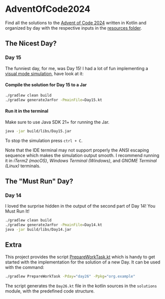 # AdventOfCode2024

Find all the solutions to the [Advent of Code 2024](https://adventofcode.com/2024) written in Kotlin
and organized by day with the respective inputs in the [resources folder](solutions/src/main/resources).

## The Nicest Day?

### Day 15

The funniest day, for me, was Day 15!
I had a lot of fun implementing
a [visual mode simulation](https://github.com/ADarko22/AdventOfCode2024/blob/main/solutions/src/main/kotlin/org/example/Day15.kt#L192),
have look at it:

#### Compile the solution for Day 15 to a Jar

```bash
./gradlew clean build 
./gradlew generateJarFor -PmainFile=Day15.kt
```

#### Run it in the terminal

Make sure to use Java SDK 21+ for running the Jar.

```bash
java -jar build/libs/Day15.jar
```

To stop the simulation press `ctrl + C`.

Note that the IDE terminal may not support properly the ANSI escaping sequence
which makes the simulation output smooth.
I recommend running it in _iTerm2 (macOS)_, _Windows Terminal (Windows)_, and _GNOME Terminal (Linux)_ terminals.

## The "Must Run" Day?

### Day 14

I loved the surprise hidden in the output of the second part of Day 14! You Must Run It!

```bash
./gradlew clean build 
./gradlew generateJarFor -PmainFile=Day14.kt
java -jar build/libs/Day14.jar
```

## Extra

This project provides the script [PrepareWorkTask.kt](buildSrc/src/main/kotlin/org/example/PrepareWorkTask.kt)
which is handy to get started with the implementation for the solution of a new Day. It can be used with the command:

```bash
./gradlew PrepareWorkTask -Pday="day26" -Ppkg="org.example"
```

The script generates the `Day26.kt` file in the kotlin sources in the `solutions` module, with the predefined code
structure.